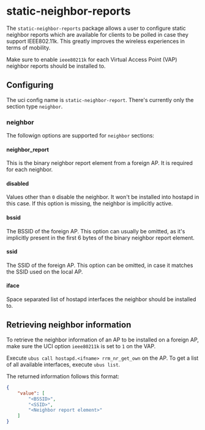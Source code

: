 # static-neighbor-reports
The `static-neighbor-reports` package allows a user to configure static neighbor reports which
are available for clients to be polled in case they support IEEE802.11k. This greatly improves
the wireless experiences in terms of mobility.

Make sure to enable `ieee80211k` for each Virtual Access Point (VAP) neighbor reports should be installed to.

## Configuring
The uci config name is `static-neighbor-report`. There's currently only the section
type `neighbor`.

### neighbor
The followign options are supported for `neighbor` sections:

#### neighbor_report
This is the binary neighbor report element from a foreign AP. It is required for each neighbor.

#### disabled
Values other than `0` disable the neighbor. It won't be installed into hostapd in this case.
If this option is missing, the neighbor is implicitly active.

#### bssid
The BSSID of the foreign AP. This option can usually be omitted, as it's implicitly present in
the first 6 bytes of the binary neighbor report element.

#### ssid
The SSID of the foreign AP. This option can be omitted, in case it matches the SSID used on the local AP.

#### iface
Space separated list of hostapd interfaces the neighbor should be installed to.

## Retrieving neighbor information
To retrieve the neighbor information of an AP to be installed on a foreign AP, make sure the UCI option
`ieee80211k` is set to `1` on the VAP.

Execute `ubus call hostapd.<ifname> rrm_nr_get_own` on the AP. To get a list of all available interfaces,
execute `ubus list`.

The returned information  follows this format:

```json
{
    "value": [
        "<BSSID>",
        "<SSID>",
        "<Neighbor report element>"
    ]
}
```
